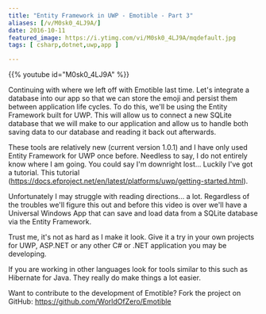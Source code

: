 ```yaml
---
title: "Entity Framework in UWP - Emotible - Part 3"
aliases: [/v/M0sk0_4LJ9A/]
date: 2016-10-11
featured_image: https://i.ytimg.com/vi/M0sk0_4LJ9A/mqdefault.jpg
tags: [ csharp,dotnet,uwp,app ]

---
```


{{% youtube id="M0sk0_4LJ9A" %}}

Continuing with where we left off with Emotible last time. Let's integrate a database into our app so that we can store the emoji and persist them between application life cycles. To do this, we'll be using the Entity Framework built for UWP. This will allow us to connect a new SQLite database that we will make to our application and allow us to handle both saving data to our database and reading it back out afterwards.

These tools are relatively new (current version 1.0.1) and I have only used Entity Framework for UWP once before. Needless to say, I do not entirely know where I am going. You could say I'm downright lost... Luckily I've got a tutorial. This tutorial (https://docs.efproject.net/en/latest/platforms/uwp/getting-started.html).

Unfortunately I may struggle with reading directions... a lot. Regardless of the troubles we'll figure this out and before this video is over we'll have a Universal Windows App that can save and load data from a SQLite database via the Entity Framework.

Trust me, it's not as hard as I make it look. Give it a try in your own projects for UWP, ASP.NET or any other C# or .NET application you may be developing.

If you are working in other languages look for tools similar to this such as Hibernate for Java. They really do make things a lot easier.

Want to contribute to the development of Emotible? Fork the project on GitHub: https://github.com/WorldOfZero/Emotible